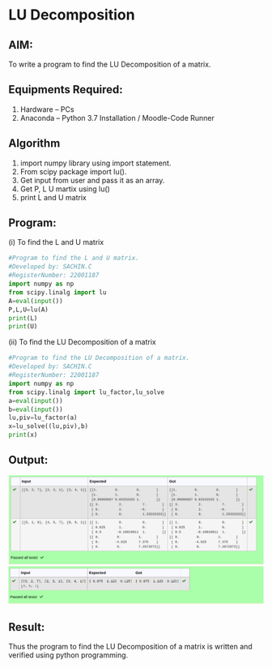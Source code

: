 # LU Decomposition 

## AIM:
To write a program to find the LU Decomposition of a matrix.

## Equipments Required:
1. Hardware – PCs
2. Anaconda – Python 3.7 Installation / Moodle-Code Runner

## Algorithm
1.  import numpy library using import statement.
2.  From scipy package import lu().
3.  Get input from user and pass it as an array.
4.  Get P, L U martix using lu()
5.  print L and U matrix

## Program:
(i) To find the L and U matrix
```python
#Program to find the L and U matrix.
#Developed by: SACHIN.C
#RegisterNumber: 22001187
import numpy as np
from scipy.linalg import lu
A=eval(input())
P,L,U=lu(A)
print(L)
print(U)
```

(ii) To find the LU Decomposition of a matrix
```python
#Program to find the LU Decomposition of a matrix.
#Developed by: SACHIN.C
#RegisterNumber: 22001187
import numpy as np
from scipy.linalg import lu_factor,lu_solve
a=eval(input())
b=eval(input())
lu,piv=lu_factor(a)
x=lu_solve((lu,piv),b)
print(x)
```

## Output:
![output](/lu1.png)
![output](/lu2.png)


## Result:
Thus the program to find the LU Decomposition of a matrix is written and verified using python programming.

